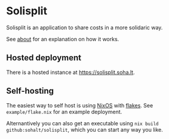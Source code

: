 # Solisplit

Solisplit is an application to share costs in a more solidaric way.

See [about](./how-it-works.md) for an explanation on how it works.

## Hosted deployment

There is a hosted instance at https://solisplit.soha.lt.

## Self-hosting

The easiest way to self host is using [NixOS](https://nixos.org/) with [flakes](https://nixos.org/manual/nix/stable/command-ref/new-cli/nix3-flake.html).
See `example/flake.nix` for an example deployment.

Alternantively you can also get an executable using `nix build github:sohalt/solisplit`, which you can start any way you like.
